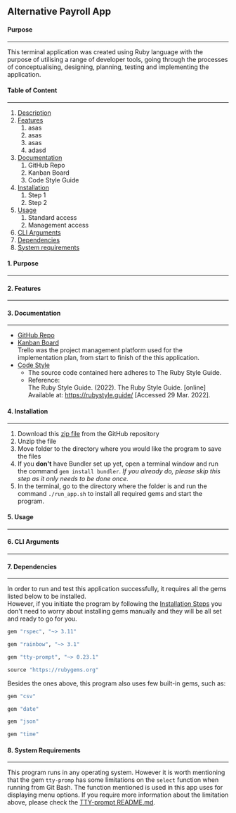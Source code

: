 ## Alternative Payroll App

#### Purpose
___
This terminal application was created using Ruby language with the purpose of utilising a range of developer tools, going through the processes of conceptualising, designing, planning, testing and implementing the application.

#### Table of Content
____
1. [Description]()
2. [Features]()
   1. asas
   2. asas
   3. asas
   4. adasd
3. [Documentation]()  
    1. GitHub Repo  
    2. Kanban Board
    3. Code Style Guide
4. [Installation]()
   1. Step 1
   2. Step 2
5. [Usage]()
   1. Standard access
   2. Management access
6. [CLI Arguments]()
7. [Dependencies]()
8. [System requirements]()

#### 1. Purpose
____


#### 2. Features
____


#### 3. Documentation
____
* [GitHub Repo](https://github.com/limagisele/xxx)
* [Kanban Board](https://trello.com/b/wF75LZtz/alternative-payroll)  
  Trello was the project management platform used for the implementation plan, from start to finish of the this application.
* [Code Style](https://rubystyle.guide/)
  * The source code contained here adheres to The Ruby Style Guide.
  * Reference:  
  The Ruby Style Guide. (2022). The Ruby Style Guide. [online] Available at: https://rubystyle.guide/ [Accessed 29 Mar. 2022].

#### 4. Installation
____
1. Download this [zip file](https://github.com/limagisele/terminal-app/archive/refs/heads/master.zip) from the GitHub repository
2. Unzip the file
3. Move folder to the directory where you would like the program to save the files
4. If you **don't** have Bundler set up yet, open a terminal window and run the command `gem install bundler`. *If you already do, please skip this step as it only needs to be done once.*
5. In the terminal, go to the directory where the folder is and run the command `./run_app.sh` to install all required gems and start the program.

#### 5. Usage
____

#### 6. CLI Arguments
____

#### 7. Dependencies
____
In order to run and test this application successfully, it requires all the gems listed below to be installed.  
However, if you initiate the program by following the [Installation Steps]() you don't need to worry about installing gems manually and they will be all set and ready to go for you.

```ruby
gem "rspec", "~> 3.11"

gem "rainbow", "~> 3.1"

gem "tty-prompt", "~> 0.23.1"

source "https://rubygems.org"
```
Besides the ones above, this program also uses few built-in gems, such as:
```ruby
gem "csv"

gem "date"

gem "json"

gem "time"
```

#### 8. System Requirements
____
This program runs in any operating system. However it is worth mentioning that the gem `tty-promp` has some limitations on the `select` function when running from Git Bash. The function mentioned is used in this app uses for displaying menu options.
If you require more information about the limitation above, please check the [TTY-prompt README.md](https://github.com/piotrmurach/tty-prompt#windows-support).